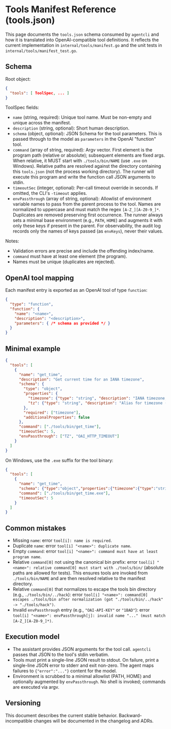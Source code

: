 # Tools Manifest Reference (tools.json)

This page documents the `tools.json` schema consumed by `agentcli` and how it is translated into OpenAI-compatible tool definitions. It reflects the current implementation in `internal/tools/manifest.go` and the unit tests in `internal/tools/manifest_test.go`.

## Schema

Root object:
```json
{
  "tools": [ ToolSpec, ... ]
}
```

ToolSpec fields:
- `name` (string, required): Unique tool name. Must be non-empty and unique across the manifest.
- `description` (string, optional): Short human description.
- `schema` (object, optional): JSON Schema for the tool parameters. This is passed through to the model as `parameters` in the OpenAI "function" tool.
- `command` (array of string, required): Argv vector. First element is the program path (relative or absolute); subsequent elements are fixed args. When relative, it MUST start with `./tools/bin/NAME` (use `.exe` on Windows). Relative paths are resolved against the directory containing this `tools.json` (not the process working directory). The runner will execute this program and write the function call JSON arguments to stdin.
- `timeoutSec` (integer, optional): Per-call timeout override in seconds. If omitted, the CLI's `-timeout` applies.
- `envPassthrough` (array of string, optional): Allowlist of environment variable names to pass from the parent process to the tool. Names are normalized to uppercase and must match the regex `[A-Z_][A-Z0-9_]*`. Duplicates are removed preserving first occurrence. The runner always sets a minimal base environment (e.g., `PATH`, `HOME`) and augments it with only these keys if present in the parent. For observability, the audit log records only the names of keys passed (as `envKeys`), never their values.

Notes:
- Validation errors are precise and include the offending index/name.
- `command` must have at least one element (the program).
- Names must be unique (duplicates are rejected).

## OpenAI tool mapping
Each manifest entry is exported as an OpenAI tool of type `function`:
```json
{
  "type": "function",
  "function": {
    "name": "<name>",
    "description": "<description>",
    "parameters": { /* schema as provided */ }
  }
}
```

## Minimal example
```json
{
  "tools": [
    {
      "name": "get_time",
      "description": "Get current time for an IANA timezone",
      "schema": {
        "type": "object",
        "properties": {
          "timezone": {"type": "string", "description": "IANA timezone, e.g. Europe/Helsinki"},
          "tz": {"type": "string", "description": "Alias for timezone (deprecated)"}
        },
        "required": ["timezone"],
        "additionalProperties": false
      },
      "command": ["./tools/bin/get_time"],
      "timeoutSec": 5,
      "envPassthrough": ["TZ", "OAI_HTTP_TIMEOUT"]
    }
  ]
}
```

On Windows, use the `.exe` suffix for the tool binary:

```json
{
  "tools": [
    {
      "name": "get_time",
      "schema": {"type":"object","properties":{"timezone":{"type":"string"}},"required":["timezone"],"additionalProperties":false},
      "command": ["./tools/bin/get_time.exe"],
      "timeoutSec": 5
    }
  ]
}
```

## Common mistakes
- Missing `name`: error `tool[i]: name is required`.
- Duplicate `name`: error `tool[i] "<name>": duplicate name`.
- Empty `command`: error `tool[i] "<name>": command must have at least program name`.
- Relative `command[0]` not using the canonical bin prefix: error `tool[i] "<name>": relative command[0] must start with ./tools/bin/` (absolute paths are allowed for tests). This ensures tools are invoked from `./tools/bin/NAME` and are then resolved relative to the manifest directory.
- Relative `command[0]` that normalizes to escape the tools bin directory (e.g., `./tools/bin/../hack`): error `tool[i] "<name>": command[0] escapes ./tools/bin after normalization (got "./tools/bin/../hack" -> "./tools/hack")`.
- Invalid `envPassthrough` entry (e.g., `"OAI-API-KEY"` or `"1BAD"`): error `tool[i] "<name>": envPassthrough[j]: invalid name "..." (must match [A-Z_][A-Z0-9_]*)`.

## Execution model
- The assistant provides JSON arguments for the tool call. `agentcli` passes that JSON to the tool's stdin verbatim.
- Tools must print a single-line JSON result to stdout. On failure, print a single-line JSON error to stderr and exit non-zero. The agent maps failures to `{"error":"..."}` content for the model.
- Environment is scrubbed to a minimal allowlist (PATH, HOME) and optionally augmented by `envPassthrough`. No shell is invoked; commands are executed via argv.

## Versioning
This document describes the current stable behavior. Backward-incompatible changes will be documented in the changelog and ADRs.
